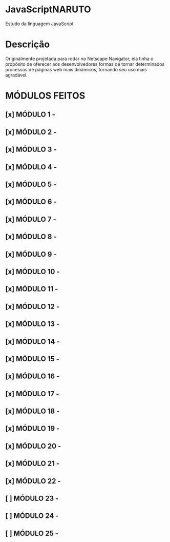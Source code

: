 # JavaScriptNARUTO

Estudo da linguagem JavaScript

# Descrição

Originalmente projetada para rodar no Netscape Navigator, ela tinha o propósito de oferecer aos desenvolvedores formas de tornar determinados processos de páginas web mais dinâmicos, tornando seu uso mais agradável.

# MÓDULOS FEITOS

## [x] MÓDULO 1 -
## [x] MÓDULO 2 -
## [x] MÓDULO 3 -
## [x] MÓDULO 4 -
## [x] MÓDULO 5 -
## [x] MÓDULO 6 -
## [x] MÓDULO 7 -
## [x] MÓDULO 8 -
## [x] MÓDULO 9 -
## [x] MÓDULO 10 -
## [x] MÓDULO 11 -
## [x] MÓDULO 12 -
## [x] MÓDULO 13 -
## [x] MÓDULO 14 -
## [x] MÓDULO 15 -
## [x] MÓDULO 16 -
## [x] MÓDULO 17 -
## [x] MÓDULO 18 -
## [x] MÓDULO 19 -
## [x] MÓDULO 20 -
## [x] MÓDULO 21 -
## [x] MÓDULO 22 -
## [ ] MÓDULO 23 -
## [ ] MÓDULO 24 -
## [ ] MÓDULO 25 -

